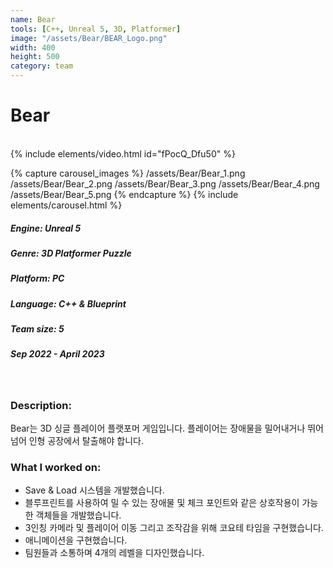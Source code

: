 ```yaml
---
name: Bear
tools: [C++, Unreal 5, 3D, Platformer]
image: "/assets/Bear/BEAR_Logo.png"
width: 400
height: 500
category: team
---
```


# Bear
<br>
{% include elements/video.html id="fPocQ_Dfu50" %}

{% capture carousel_images %}
/assets/Bear/Bear_1.png
/assets/Bear/Bear_2.png
/assets/Bear/Bear_3.png
/assets/Bear/Bear_4.png
/assets/Bear/Bear_5.png
{% endcapture %}
{% include elements/carousel.html %}

##### Engine: Unreal 5
##### Genre: 3D Platformer Puzzle 
##### Platform: PC
##### Language: C++ & Blueprint
##### Team size: 5
##### Sep 2022 - April 2023

<br/>

### Description:
Bear는 3D 싱글 플레이어 플랫포머 게임입니다. 플레이어는 장애물을 밀어내거나 뛰어넘어 인형 공장에서 탈출해야 합니다. 

### What I worked on:
- Save & Load 시스템을 개발했습니다.
- 블루프린트를 사용하여 밀 수 있는 장애물 및 체크 포인트와 같은 상호작용이 가능한 객체들을 개발했습니다. 
- 3인칭 카메라 및 플레이어 이동 그리고 조작감을 위해 코요테 타임을 구현했습니다.
- 애니메이션을 구현했습니다.
- 팀원들과 소통하며 4개의 레벨을 디자인했습니다.